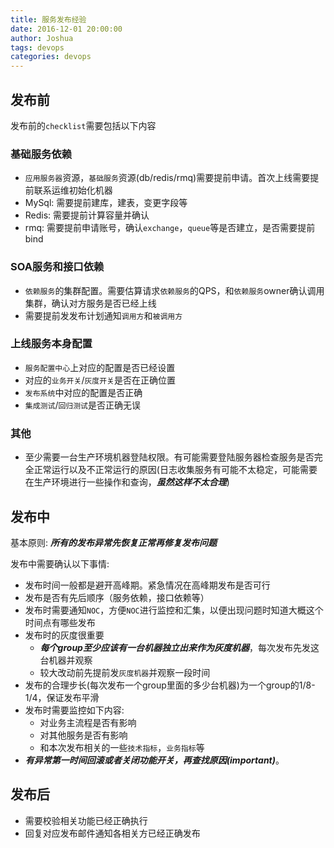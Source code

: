 ```yaml
---
title: 服务发布经验
date: 2016-12-01 20:00:00
author: Joshua
tags: devops
categories: devops
---
```


## 发布前

发布前的`checklist`需要包括以下内容

### 基础服务依赖

- `应用服务器`资源，`基础服务`资源(db/redis/rmq)需要提前申请。首次上线需要提前联系运维初始化机器
- MySql: 需要提前建库，建表，变更字段等
- Redis: 需要提前计算容量并确认
- rmq: 需要提前申请账号，确认`exchange`，`queue`等是否建立，是否需要提前bind

### SOA服务和接口依赖

- `依赖服务`的集群配置。需要估算请求`依赖服务`的QPS，和`依赖服务`owner确认调用集群，确认对方服务是否已经上线
- 需要提前发发布计划通知`调用方`和`被调用方`

<!-- more -->

### 上线服务本身配置

- `服务配置中心`上对应的配置是否已经设置
- 对应的`业务开关`/`灰度开关`是否在正确位置
- `发布系统`中对应的配置是否正确
- `集成测试`/`回归测试`是否正确无误

### 其他

- 至少需要一台生产环境机器登陆权限。有可能需要登陆服务器检查服务是否完全正常运行以及不正常运行的原因(日志收集服务有可能不太稳定，可能需要在生产环境进行一些操作和查询，***虽然这样不太合理***)

## 发布中

基本原则: ***所有的发布异常先恢复正常再修复发布问题***

发布中需要确认以下事情:

- 发布时间一般都是避开高峰期。紧急情况在高峰期发布是否可行
- 发布是否有先后顺序（服务依赖，接口依赖等）
- 发布时需要通知`NOC`，方便`NOC`进行监控和汇集，以便出现问题时知道大概这个时间点有哪些发布
- 发布时的灰度很重要
	- ***每个group至少应该有一台机器独立出来作为灰度机器***，每次发布先发这台机器并观察
	- 较大改动前先提前发`灰度机器`并观察一段时间
- 发布的合理步长(每次发布一个group里面的多少台机器)为一个group的1/8-1/4，保证发布平滑
- 发布时需要监控如下内容:
	- 对业务主流程是否有影响
	- 对其他服务是否有影响
	- 和本次发布相关的一些`技术指标`，`业务指标`等
- ***有异常第一时间回滚或者关闭功能开关，再查找原因(important)***。  

## 发布后

- 需要校验相关功能已经正确执行
- 回复对应发布邮件通知各相关方已经正确发布